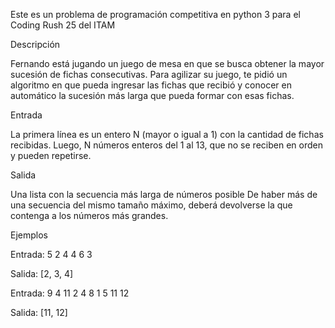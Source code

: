 Este es un problema de programación competitiva en python 3 para el Coding Rush 25 del ITAM


Descripción

Fernando está jugando un juego de mesa en que se busca obtener
la mayor sucesión de fichas consecutivas.
Para agilizar su juego, te pidió un algoritmo en que pueda ingresar
las fichas que recibió y conocer en automático la sucesión más larga
que pueda formar con esas fichas.


Entrada

La primera línea es un entero N (mayor o igual a 1) con la cantidad 
de fichas recibidas. Luego, N números enteros del 1 al 13, que no
se reciben en orden y pueden repetirse.


Salida

Una lista con la secuencia más larga de números posible
De haber más de una secuencia del mismo tamaño máximo,
deberá devolverse la que contenga a los números más grandes.


Ejemplos

Entrada:
5
2
4
4
6
3

Salida:
[2, 3, 4]

Entrada:
9
4
11
2
4
8
1
5
11
12

Salida:
[11, 12] 
